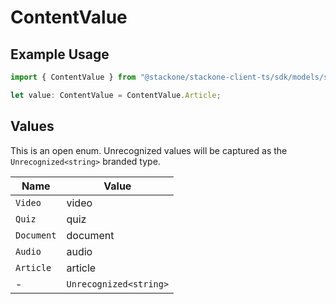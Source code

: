 # ContentValue

## Example Usage

```typescript
import { ContentValue } from "@stackone/stackone-client-ts/sdk/models/shared";

let value: ContentValue = ContentValue.Article;
```

## Values

This is an open enum. Unrecognized values will be captured as the `Unrecognized<string>` branded type.

| Name                   | Value                  |
| ---------------------- | ---------------------- |
| `Video`                | video                  |
| `Quiz`                 | quiz                   |
| `Document`             | document               |
| `Audio`                | audio                  |
| `Article`              | article                |
| -                      | `Unrecognized<string>` |